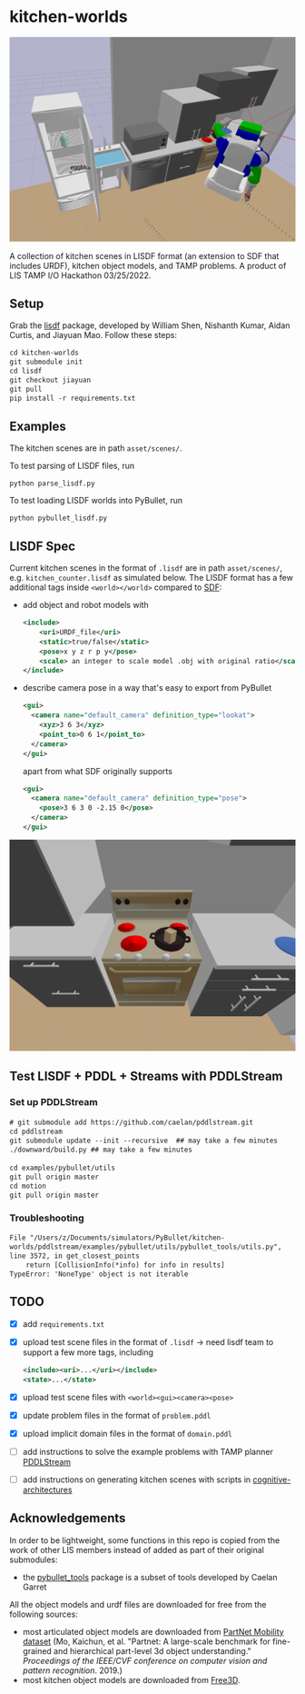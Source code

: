 # kitchen-worlds

![kitchen_basics.lisdf in PyBullet](media/kitchen_basics.png)

A collection of kitchen scenes in LISDF format (an extension to SDF that includes URDF), kitchen object models, and TAMP problems. A product of LIS TAMP I/O Hackathon 03/25/2022.

## Setup

Grab the [lisdf](https://github.com/Learning-and-Intelligent-Systems/lisdf) package, developed by William Shen, Nishanth Kumar, Aidan Curtis, and Jiayuan Mao. Follow these steps:

```shell
cd kitchen-worlds
git submodule init
cd lisdf
git checkout jiayuan
git pull
pip install -r requirements.txt
```

## Examples

The kitchen scenes are in path `asset/scenes/`.

To test parsing of LISDF files, run

```shell
python parse_lisdf.py
```

To test loading LISDF worlds into PyBullet, run

```shell
python pybullet_lisdf.py
```

## LISDF Spec

Current kitchen scenes in the format of  `.lisdf` are in path `asset/scenes/`, e.g. `kitchen_counter.lisdf` as simulated below. The LISDF format has a few additional tags inside `<world></world>` compared to [SDF](http://sdformat.org/spec?ver=1.9&elem=sdf):

* add object and robot models with 
  ```xml
  <include>
      <uri>URDF_file</uri>
      <static>true/false</static>
      <pose>x y z r p y</pose>
      <scale> an integer to scale model .obj with original ratio</scale>
  </include>
  ```
* describe camera pose in a way that's easy to export from PyBullet

  ```xml
  <gui>
    <camera name="default_camera" definition_type="lookat">
      <xyz>3 6 3</xyz>
      <point_to>0 6 1</point_to>
    </camera>
  </gui>
  ```
  apart from what SDF originally supports 
  ```xml
  <gui>
    <camera name="default_camera" definition_type="pose">
      <pose>3 6 3 0 -2.15 0</pose>
    </camera>
  </gui>
  ```
![kitchen_counter.lisdf in PyBullet](media/kitchen_counter.png)

## Test LISDF + PDDL + Streams with PDDLStream

### Set up PDDLStream

```commandline
# git submodule add https://github.com/caelan/pddlstream.git
cd pddlstream
git submodule update --init --recursive  ## may take a few minutes
./downward/build.py ## may take a few minutes

cd examples/pybullet/utils
git pull origin master
cd motion
git pull origin master
```

### Troubleshooting

```  
File "/Users/z/Documents/simulators/PyBullet/kitchen-worlds/pddlstream/examples/pybullet/utils/pybullet_tools/utils.py", line 3572, in get_closest_points
    return [CollisionInfo(*info) for info in results]
TypeError: 'NoneType' object is not iterable
```


## TODO

- [x] add `requirements.txt`
- [x] upload test scene files in the format of `.lisdf` -> need lisdf team to support a few more tags, including
  ``````xml
  <include><uri>...</uri></include>
  <state>...</state>
  ``````
- [x] upload test scene files with `<world><gui><camera><pose>`

- [x] update problem files in the format of `problem.pddl`

- [x] upload implicit domain files in the format of `domain.pddl`

- [ ] add instructions to solve the example problems with TAMP planner [PDDLStream](https://github.com/caelan/pddlstream/tree/main)

- [ ] add instructions on generating kitchen scenes with scripts in [cognitive-architectures](https://github.mit.edu/ztyang/cognitive-architectures/tree/master/bullet)

## Acknowledgements

In order to be lightweight, some functions in this repo is copied from the work of other LIS members instead of added as part of their original submodules:

* the [pybullet_tools](https://github.com/caelan/pybullet-planning/tree/master/pybullet_tools) package is a subset of tools developed by Caelan Garret

All the object models and urdf files are downloaded for free from the following sources:

* most articulated object models are downloaded from [PartNet Mobility dataset](https://sapien.ucsd.edu/browse) (Mo, Kaichun, et al. "Partnet: A large-scale benchmark for fine-grained and hierarchical part-level 3d object understanding." *Proceedings of the IEEE/CVF conference on computer vision and pattern recognition*. 2019.)
* most kitchen object models are downloaded from [Free3D](https://free3d.com/3d-models/food).
